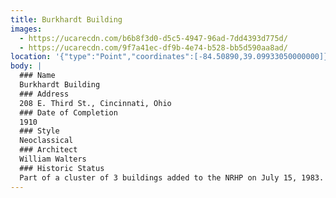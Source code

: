 ```yaml
---
title: Burkhardt Building
images:
  - https://ucarecdn.com/b6b8f3d0-d5c5-4947-96ad-7dd4393d775d/
  - https://ucarecdn.com/9f7a41ec-df9b-4e74-b528-bb5d590aa8ad/
location: '{"type":"Point","coordinates":[-84.50890,39.09933050000000]}'
body: |
  ### Name
  Burkhardt Building
  ### Address
  208 E. Third St., Cincinnati, Ohio
  ### Date of Completion
  1910
  ### Style
  Neoclassical
  ### Architect
  William Walters
  ### Historic Status
  Part of a cluster of 3 buildings added to the NRHP on July 15, 1983.
---
```

